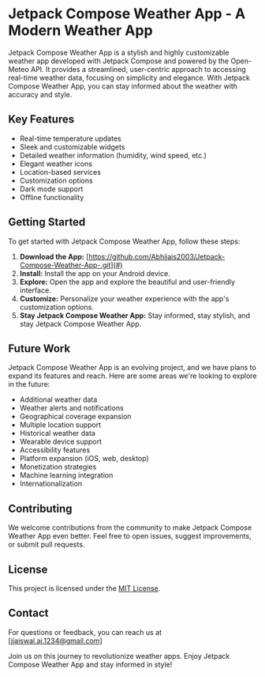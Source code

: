 # Jetpack Compose Weather App - A Modern Weather App

 Jetpack Compose Weather App  is a stylish and highly customizable weather app developed with Jetpack Compose and powered by the Open-Meteo API. It provides a streamlined, user-centric approach to accessing real-time weather data, focusing on simplicity and elegance. With Jetpack Compose Weather App, you can stay informed about the weather with accuracy and style.

## Key Features

- Real-time temperature updates
- Sleek and customizable widgets
- Detailed weather information (humidity, wind speed, etc.)
- Elegant weather icons
- Location-based services
- Customization options
- Dark mode support
- Offline functionality

## Getting Started

To get started with Jetpack Compose Weather App, follow these steps:

1. **Download the App:** [https://github.com/Abhijais2003/Jetpack-Compose-Weather-App-.git](#) 
2. **Install:** Install the app on your Android device.
3. **Explore:** Open the app and explore the beautiful and user-friendly interface.
4. **Customize:** Personalize your weather experience with the app's customization options.
5. **Stay Jetpack Compose Weather App:** Stay informed, stay stylish, and stay Jetpack Compose Weather App.

## Future Work

Jetpack Compose Weather App is an evolving project, and we have plans to expand its features and reach. Here are some areas we're looking to explore in the future:

- Additional weather data
- Weather alerts and notifications
- Geographical coverage expansion
- Multiple location support
- Historical weather data
- Wearable device support
- Accessibility features
- Platform expansion (iOS, web, desktop)
- Monetization strategies
- Machine learning integration
- Internationalization

## Contributing

We welcome contributions from the community to make Jetpack Compose Weather App even better. Feel free to open issues, suggest improvements, or submit pull requests.

## License

This project is licensed under the [MIT License](LICENSE).

## Contact

For questions or feedback, you can reach us at [jjaiswal.aj.1234@gmail.com]

Join us on this journey to revolutionize weather apps. Enjoy Jetpack Compose Weather App and stay informed in style!

